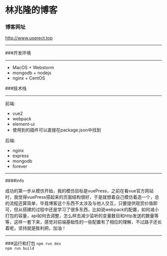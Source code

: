 # 林兆隆的博客

### 博客网址
http://www.userect.top

---
###开发环境

---

+ MacOS + Webstorm
+ mongodb + nodejs
+ nginx + CentOS

###技术栈

---
前端:
+ vue2
+ webpack
+ element-ui
+ 使用到的插件可以直接在package.json中找到

后端:
+ nginx
+ express
+ mongodb
+ forever

---
####info

成功的第一步从模仿开始，我的模仿目标是vuePress，之前在看vue官方网站时，我觉得vuePress搭起来的页面结构很好，于是就想着自己模仿着造一个，总的流程还算简单，毕竟博客这个东西不太涉及与他人交互，只要提供观赏价值即可，但从搭建的过程中还是学习了很多东西，比如说webpack的配置，如何减小打包的容量，api如何去调整，怎么样去减少监听的变量数目和http发送的数量等等，这样一套下来，感觉对前端基础性的一些配置有了相应的理解，不过路子还长着呢，坚持就是胜利把，加油！

---
###运行和打包
`npm run dev`  
`npm run build`

